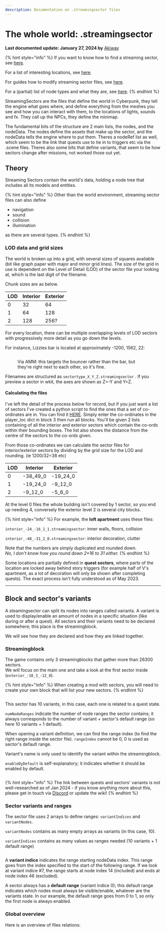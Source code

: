 ```yaml
---
description: Documentation on .streamingsector files
---
```


# The whole world: .streamingsector

**Last documented update: January 27, 2024 by** [Akiway](https://app.gitbook.com/u/2021vbDrMKZ0TbHeIx2wzPyAYtl2 "mention")

{% hint style="info" %}
If you want to know how to find a streaming sector, see [here](../references-lists-and-overviews/reference-world-sectors/places.md).

For a list of interesting locations, see [here](../references-lists-and-overviews/reference-world-sectors/).&#x20;

For guides how to modify streaming sector files, see [here](../modding-guides/world-editing/).

For a (partial) list of node types and what they are, see [here](https://wiki.redmodding.org/cyberpunk-2077-modding/for-mod-creators/references-lists-and-overviews/reference-world-sectors/reference-.streamingsector-node-types).
{% endhint %}

StreamingSectors are the files that define the world in Cyberpunk, they tell the engine what goes where, and define everything from the meshes you see and how you can interact with them, to the locations of lights, sounds and fx. They call up the NPCs, they define the minimap.&#x20;

The fundamental bits of the structure are 2 main lists, the nodes, and the nodeData. The nodes define the assets that make up the sector, and the nodeData tells the engine where to put them.  Theres a nodeRef list as well, which seem to be the link that quests use to tie in to triggers etc via the .scene files. Theres also some bits that define variants, that seem to be how sectors change after missions, not worked those out yet.

## Theory

Streaming Sectors contain the world's data, holding a node tree that includes all its models and entities.&#x20;

{% hint style="info" %}
Other than the world environment, streaming sector files can also define

* navigation
* sound
* collision
* illumination

as there are several types.
{% endhint %}

### LOD data and grid sizes

The world is broken up into a grid, with several sizes of squares available (bit like graph paper with major and minor grid lines). The size of the grid in use is dependent on the Level of Detail (LOD) of the sector file your looking at, which is the last digit of the filename.&#x20;

Chunk sizes are as below.

| LOD | Interior | Exterior |
| --- | -------- | -------- |
| 0   | 32       | 64       |
| 1   | 64       | 128      |
| 2   | 128      | 256?     |

For every location, there can be multiple overlapping levels of LOD sectors with progressively more detail as you go down the levels.&#x20;

For instance, Lizzies bar is located at approximately -1200, 1562, 22:

<figure><img src="https://820263885-files.gitbook.io/~/files/v0/b/gitbook-x-prod.appspot.com/o/spaces%2F-MP_ozZVx2gRZUPXkd4r%2Fuploads%2FZ097FOMFpAHkPdzsCNNF%2Fimage.png?alt=media&#x26;token=42873787-e4b7-4bea-8138-a24e3086b692" alt=""><figcaption><p>Via AMM: this targets the bouncer rather than the bar, but they're right next to each other, so it's fine.</p></figcaption></figure>

Filenames are structured as `sectortype_X_Y_Z.streamingsector` . If you preview a sector in wkit, the axes are shown as Z=-Y and Y=Z.

#### Calculating the files

I've left the detail of the process below for record, but if you just want a list of sectors I've created a python script to find the ones that a set of co-ordinates are in. You can find it [HERE](https://mybinder.org/v2/gh/Simarilius-uk/sectorStuff/5b8a8f5536002ec2d33c16103f79c53b6b93bd8e?urlpath=lab%2Ftree%2FAllBlocks.ipynb). Simply enter the co-ordinates in the player\_loc dict in block 3 then run all blocks. You'll be given 2 lists containing of all the interior and exterior sectors which contain the co-ords within their bounding boxes. The list also shows the distance from the centre of the sectors to the co-ords given.

From those co-ordinates we can calculate the sector files for interior/exterior sectors by dividing by the grid size for the LOD and rounding. (ie 1200/32=38 etc)

| LOD | Interior   | Exterior   |
| --- | ---------- | ---------- |
| 0   | -38\_49\_0 | -19\_24\_0 |
| 1   | -19\_24\_0 | -9\_12\_0  |
| 2   | -9\_12\_0  | -5\_6\_0   |

At the level 0 files the whole building isn't covered by 1 sector, so you end up needing 4, conversely the exterior level 2 is several city blocks.&#x20;

{% hint style="info" %}
For example, the **loft apartment** uses these files:&#x20;

`interior_-24_-16_1_1.streamingsector`: inner walls, floors, collision

`interior_-48_-31_2_0.streamingsector`: interior decoration, clutter

Note that the numbers are simply duplicated and rounded down. \
_No, I don't know how you round down 2\*16 to 31 either._
{% endhint %}

Some locations are partially defined in **quest sectors**, where parts of the location are locked away behind story triggers (for example half of V's apartment, as a lot of decoration will only be shown after completing quests). The exact process isn't fully understood as of May 2023.



***

## Block and sector's variants

A steamingsector can split its nodes into ranges called variants. A variant is used to display/enable an amount of nodes in a specific situation (like during or after a quest). All sectors and their variants need to be declared somewhere; this place is the streamingblock.

We will see how they are declared and how they are linked together.

### Streamingblock

The game contains only 3 streamingblocks that gather more than 26300 sectors.\
We will focus on the main one and take a look at the first sector inside (`exterior_-18_3_-12_0`).

{% hint style="info" %}
When creating a mod with sectors, you will need to create your own block that will list your new sectors.
{% endhint %}

<figure><img src="../../.gitbook/assets/world_streamingsector__block (1).png" alt=""><figcaption></figcaption></figure>

This sector has 10 variants, in this case, each one is related to a quest state.

`numNodeRanges` indicate the number of node ranges the sector contains; it always corresponds to the number of variant + sector's default range (so here 10 variants + 1 default).



When opening a variant definition, we can find the range index (to find the right range inside the sector file). `rangeIndex` cannot be 0, 0 is used as sector's default range.

Variant's name is only used to identify the variant within the streamingblock.

`enableDyDefault` is self-explanatory; it indicates whether it should be enabled by default.

<figure><img src="../../.gitbook/assets/world_streamingsector__block_variant.png" alt=""><figcaption></figcaption></figure>

{% hint style="info" %}
The link between quests and sectors' variants is not well-researched as of Jan 2024 - if you know anything more about this, please get in touch via [Discord](http://discord.gg/redmodding) or update the wiki!
{% endhint %}

### Sector variants and ranges

The sector file uses 2 arrays to define ranges: `variantIndices` and `variantNodes`.

`variantNodes` contains as many empty arrays as variants (in this case, 10).

`variantIndices` contains as many values as ranges needed (10 variants + 1 default range)

<figure><img src="../../.gitbook/assets/world_streamingsector__sector_indices.png" alt=""><figcaption></figcaption></figure>

A **variant indice** indicates the range starting nodeData index. This range goes from the index specified to the start of the following range. If we look at variant indice #7, the range starts at node index 14 (included) and ends at node index 46 (excluded).

A sector always has a **default range** (variant indice 0); this default range indicates which nodes must always be visible/enable, whatever are the variants state. In our example, the default range goes from 0 to 1, so only the first node is always enabled.

### Global overview

Here is an overview of files relations:

<figure><img src="../../.gitbook/assets/world_streamingsector__resume.png" alt=""><figcaption></figcaption></figure>
